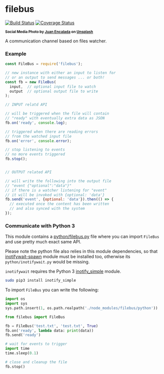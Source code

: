 # filebus

[![Build Status](https://travis-ci.com/WebReflection/filebus.svg?branch=master)](https://travis-ci.com/WebReflection/filebus) [![Coverage Status](https://coveralls.io/repos/github/WebReflection/filebus/badge.svg?branch=master)](https://coveralls.io/github/WebReflection/filebus?branch=master)

<sup>**Social Media Photo by [Juan Encalada](https://unsplash.com/@juanencalada) on [Unsplash](https://unsplash.com/)**</sup>


A communication channel based on files watcher.


### Example

```js
const FileBus = require('filebus');

// new instance with either an input to listen for
// or an output to send messages ... or both!
const fb = new FileBus(
  input,  // optional input file to watch
  output  // optional output file to write
);

// INPUT relatd API

// will be triggered when the file will contain
// "ready" with eventually extra data as JSON
fb.on('ready', console.log);

// triggered when there are reading errors
// from the watched input file
fb.on('error', console.error);

// stop listening to events
// no more events triggered
fb.stop();


// OUTPUT related API

// will write the following into the output file
// "event {"optional":"data"}"
// if there is a watcher listening for "event"
// it will be invoked with {optional: 'data'}
fb.send('event', {optional: 'data'}).then(() => {
  // executed once the content has been written
  // and also synced with the system
});
```


### Communicate with Python 3

This module contains a [python/filebus.py](./python/filebus.py) file where you can import `FileBus` and use pretty much exact same API.

Please note the python file also relies in this module dependencies, so that [inotifywait-spawn](https://github.com/WebReflection/inotifywait-spawn#readme) module must be installed too, otherwise its `python/inotifywait.py` would be missing.

`inotifywait` requires the Python 3 [inotify_simple](https://pypi.org/project/inotify_simple/) module.

```sh
sudo pip3 install inotify_simple
```

To import `FileBus` you can write the following:

```python
import os
import sys
sys.path.insert(1, os.path.realpath('./node_modules/filebus/python'))

from filebus import FileBus

fb = FileBus('test.txt', 'test.txt', True)
fb.on('ready', lambda data: print(data))
fb.send('ready')

# wait for events to trigger
import time
time.sleep(0.1)

# close and cleanup the file
fb.stop()
```
